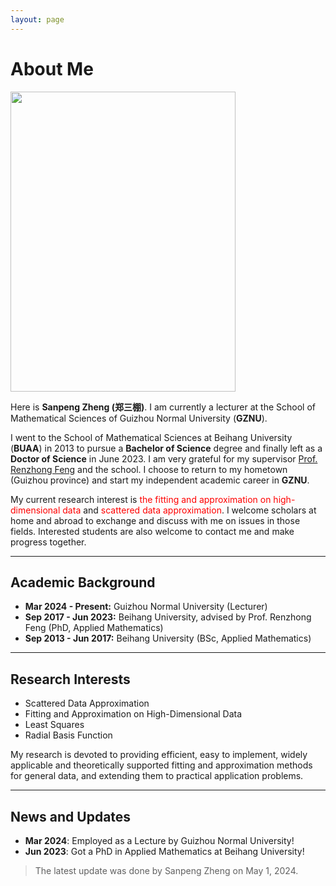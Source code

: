```yaml
---
layout: page
---
```


# About Me

<img src="https://sanpengzheng.github.io/SanpengZheng.jpg" class="floatpic" width="360" height="480">

Here is **Sanpeng Zheng (郑三棚)**. I am currently a lecturer at the School of Mathematical Sciences of Guizhou Normal University (**GZNU**).

I went to the School of Mathematical Sciences at Beihang University (**BUAA**) in 2013 to pursue a **Bachelor of Science** degree and finally left as a **Doctor of Science** in June 2023.
I am very grateful for my supervisor [Prof. Renzhong Feng](https://math.buaa.edu.cn/szdw1/azcck/js/frz.htm "个人主页") and the school.
I choose to return to my hometown (Guizhou province) and start my independent academic career in **GZNU**.

My current research interest is <font color='red'>the fitting and approximation on high-dimensional data</font> and <font color='red'>scattered data approximation</font>. 
I welcome scholars at home and abroad to exchange and discuss with me on issues in those fields.
Interested students are also welcome to contact me and make progress together.

---

## Academic Background

- **Mar 2024 - Present:** Guizhou Normal University (Lecturer)
- **Sep 2017 - Jun 2023:** Beihang University, advised by Prof. Renzhong Feng (PhD, Applied Mathematics)
- **Sep 2013 - Jun 2017:** Beihang University (BSc, Applied Mathematics)

---

## Research Interests

- Scattered Data Approximation
- Fitting and Approximation on High-Dimensional Data
- Least Squares
- Radial Basis Function

My research is devoted to providing efficient, easy to implement,
widely applicable and theoretically supported fitting and approximation
methods for general data, and extending them to practical application problems.

---

## News and Updates

- **Mar 2024**: Employed as a Lecture by Guizhou Normal University!
- **Jun 2023**: Got a PhD in Applied Mathematics at Beihang University!

<blockquote> The latest update was done by Sanpeng Zheng on May 1, 2024.</blockquote>


